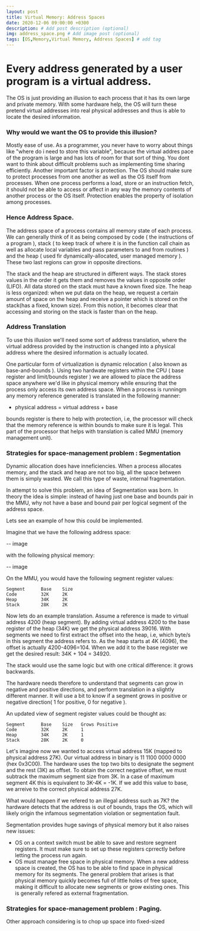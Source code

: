 ```yaml
---
layout: post
title: Virtual Memory: Address Spaces
date: 2020-12-06 09:00:00 +0300
description: # Add post description (optional)
img: address_space.png # Add image post (optional)
tags: [OS,Memory,Virtual Memory, Address Spaces] # add tag
---
```

# Every address generated by a user program is a virtual address.

The OS is just providing an illusion to each process that it has its own large and private memory. With some hardware help, the OS will turn these pretend virtual addresses into real physical addresses and thus is able to locate the desired information.

### Why would we want the OS to provide this illusion?

Mostly ease of use. As a programmer, you never have to worry about things like "where do i need to store this variable", because the virtual addres pace of the program is large and has lots of room for that sort of thing. You dont want to think about difficult problems such as implementing time sharing efficiently.
Another important factor is protection. The OS should make sure to protect processes from one another as well as the OS itself from processes. When one process performs a load, store or an instruction fetch, it should not be able to access or affect in any way the memory contents of another process or the OS itself. Protection enables the property of isolation among processes.

### Hence Address Space.

The address space of a process contains all memory state of each process. We can generally think of it as being composed by code ( the instructions of a program ), stack ( to keep track of where it is in the function call chain as well as allocate local variables and pass parameters to and from routines ) and the heap ( used fir dynamically-allocated, user managed memory ). These two last regions can grow in opposite directions.

The stack and the heap are structured in different ways. The stack stores values in the order it gets them and removes the values in opposite order (LIFO). All data stored on the stack must have a known fixed size. The heap is less organized: when we put data on the heap, we request a certain amount of space on the heap and receive a pointer which is stored on the stack(has a fixed, known size). From this notion, it becomes clear that accessing and storing on the stack is faster than on the heap.

### Address Translation

To use this illusion we'll need some sort of address translation, where the virtual address provided by the instruction is changed into a physical address where the desired information is actually located.

One particular form of virtualization is dynamic relocation ( also known as base-and-bounds ). Using two hardwate registers within the CPU ( base register and limit/bounds register ) we are allowed to place the address space anywhere we'd like in physical memory while ensuring that the process only access its own address space.
When a process is runningm any memory reference generated is translated in the following manner:

 - physical address = virtual address + base

 bounds register is there to help with protection, i.e, the processor will check that the memory reference is within bounds to make sure it is legal. This part of the processor that helps with translation is called MMU (memory management unit).

### Strategies for space-management problem : Segmentation

 Dynamic allocation does have inneficiencies. When a process allocates memory, and the stack and heap are not too big, all the space between them is simply wasted. We call this type of waste, internal fragmentation.

 In attempt to solve this problem, an idea of Segmentation was born. In theory the idea is simple: instead of having just one base and bounds pair in the MMU, why not have a base and bound pair per logical segment of the address space.

 Lets see an example of how this could be implemented.

 Imagine that we have the following address space:

 -- image

 with the following physical memory:

 -- image

 On the MMU, you would have the following segment register values:

    Segment      Base    Size
    Code         32K     2K
    Heap         34K     2K
    Stack        28K     2K

 Now lets do an example translation. Assume a reference is made to virtual address 4200 (heap segment). By adding virtual address 4200 to the base register of the heap (34K) we get the physical address 39016. With segments we need to first extract the offset into the heap, i.e, which byte/s in this segment the address refers to. As the heap starts at 4K (4096), the offset is actually 4200-4096=104. When we add it to the base register we get the desired result: 34K + 104 = 34920.

The stack would use the same logic but with one critical difference: it grows backwards.

The hardware needs therefore to understand that segments can grow in negative and positive directions, and perform translation in a slightly different manner. It will use a bit to know if a segment grows in positive or negative direction( 1 for positive, 0 for negative ).

An updated view of segment register values could be thought as:

    Segment      Base    Size   Grows Positive
    Code         32K     2K     1
    Heap         34K     2K     1
    Stack        28K     2K     0


Let's imagine now we wanted to access virtual address 15K (mapped to physical address 27K). Our virtual address in binary is 11 1100 0000 0000 (hex 0x3C00). The hardware uses the top two bits to designate the segment and the rest (3K) as offset. To obtain the correct negative offset, we must subtrack the maximum segment size from 3K. In a case of maximum segment 4K this is equivalent to 3K-4K = -1K. If we add this value to base, we arreive to the correct physical address 27K.

 What would happen if we refered to an illegal address such as 7K? the hardware detects that the address is out of bounds, traps the OS, which will likely origin the infamous segmentation violation or segmentation fault.

Segmentation provides huge savings of physical memory but it also raises new issues:

 - OS on a context switch must be able to save and restore segment registers. It must make sure to set up these registers cprrectly before letting the process run again.
 - OS must manage free space in physical memory. When a new address space is created, the OS has to be able to find space in physical memory for its segments. The general problem that arises is that physical memory quickly becomes full of little holes of free space, making it difficult to allocate new segments or grow existing ones. This is generally refered as external fragmentation.

### Strategies for space-management problem : Paging.

Other approach considering is to chop up space into fixed-sized



<!-- /* This blog was originally posted on [Medium](https://medium.com/@seomisw/image-dataset-for-litter-detection-7f1cab9e7fa1){:target="_blank"}--be sure to follow and clap! */ -->
